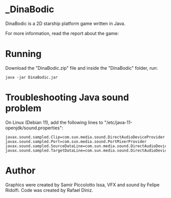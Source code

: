 # _DinaBodic

DinaBodic is a 2D starship platform game written in Java.

For more information, read the report about the game:

# Running

Download the "DinaBodic.zip" file and inside the "DinaBodic" folder, run:

```
java -jar DinaBodic.jar
```
# Troubleshooting Java sound problem

On Linux (Debian 11), add the following lines to "/etc/java-11-openjdk/sound.properties":

```
javax.sound.sampled.Clip=com.sun.media.sound.DirectAudioDeviceProvider
javax.sound.sampled.Port=com.sun.media.sound.PortMixerProvider
javax.sound.sampled.SourceDataLine=com.sun.media.sound.DirectAudioDeviceProvider
javax.sound.sampled.TargetDataLine=com.sun.media.sound.DirectAudioDeviceProvider
```


# Author

Graphics were created by Samir Piccolotto Issa, VFX and sound
by Felipe Ridolfi. Code was created by Rafael Diniz.

